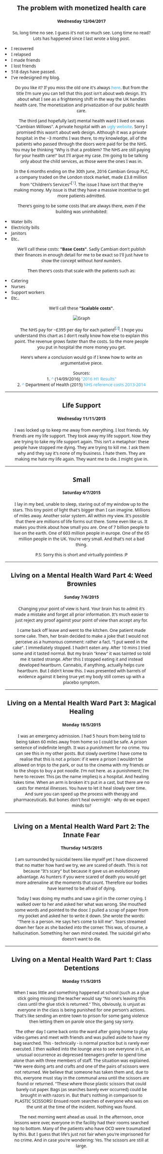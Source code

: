 ## The problem with monetized health care
#### Wednesday 12/04/2017

So, long time no see. I guess it's not so much see. Long time no read? Lots has happened since I last wrote a blog post.

* I recovered
* I relapsed
* I made friends
* I lost friends
* 518 days have passed.
* I've redesigned my blog.

Do you like it? If you miss the old one it's always [here](https://solarpolarman.github.io/old-blog/). But from the title I'm sure you can tell that this post isn't about web design. It's about what I see as a frightening shift in the way the UK handles health care. The monetization and privatization of our public health care.

The third (and hopefully last) mental health ward I lived on was "Cambian Willows". A private hospital with an [ugly website](http://www.cambiangroup.com/ourservices/service/home.aspx?id=86&s=24). Sorry I promised this wasn't about web design. Although it was a private hospital: in the ~3 months I was there, to my knowledge, all of the patients who passed through the doors were paid for be the NHS. You may be thinking "Why is that a problem? The NHS are still paying for your health care!" but I'll argue my case. I'm going to be talking only about the child services, as those were the ones I was in.

In the 6 months ending on the 30th June, 2016 Cambian Group PLC, a company traded on the London stock market, made £3.8 million  from "Children's Services"<sup id="cite_ref-1">\[[1](#Source1)\]</sup>. The issue I have isn't that they're making money. My issue is that they have a massive incentive to get more patients admitted.

There's going to be some costs that are always there, even if the building was uninhabited:

* Water bills
* Electricity bills
* Janitors
* Etc..

We'll call these costs: **"Base Costs"**. Sadly Cambian don't publish their finances in enough detail for me to be exact so I'll just have to show the concept without *hard numbers*.

Then there's costs that scale with the patients such as:

* Catering
* Nurses
* Support workers
* Etc..

We'll call these **"Scalable costs"**.

![Graph](http://i.imgur.com/CoopACn.png)

The NHS pay for ~£395 per day for each patient<sup id="cite_ref-2">\[[2](#Source2)\]</sup>.
I hope you understand this chart as I don't really know how else to explain this point. The revenue grows faster than the costs. So the more people you put in hospital the more money you get.

Here's where a conclusion would go if I knew how to write an argumentative piece.


Sources:<br>
<a name="Source1"></a>1. [^](#cite_ref-1) (14/09/2016) ["2016 H1 Results" ](http://www.cambiangroup.com/portals/0/investorrelations/1ae461c9-5975-4088-9f13-eb6b27bbf46b.pdf)<br>
<a name="Source2"></a>2. [^](#cite_ref-2) Department of Health (2015) [NHS reference costs 2013-2014](https://www.gov.uk/government/publications/nhs-reference-costs-2013-to-2014)

----

## Life Support
#### Wednesday 11/11/2015

  I was locked up to keep me away from everything. I lost friends. My friends are my life support. They took away my life support. Now they are trying to take my life support again. This isn't a metaphor: these people have stopped me dying. They are trying to kill me. I ask them why and they say it's none of my business. I hate them. They are making me hate my life again. They want me to die. I might give in.

----

## Small
#### Saturday 4/7/2015

I lay in my bed, unable to sleep, staring out of my window up to the stars. This tiny point of light that's bigger than I can imagine. Millions of miles away. Another solar system. All within my view. It's possible that there are millions of life forms out there. Some even like us. It makes you think about how small you are. One of 7 billion people to live on the earth. One of 603 million people in europe. One of the 65 million people in the UK. You're very small. And that's not a bad thing.

P.S: Sorry this is short and virtually pointless :P

----

## Living on a Mental Health Ward Part 4: Weed Brownies
#### Sunday 7/6/2015

Changing your point of view is hard. Your brain has to admit it's made a mistake and forget all prior information. It's much easier to just reject any proof against your point of view than accept any for.


I came back off leave and went to the kitchen. One patient made some cake. Then, her brain decided to make a joke that I would not perceive as a humorous comment: rather a fact. "I put weed in the cake". I immediately stopped. I hadn't eaten any. After 10 mins I tried some and it tasted normal. But my brain "knew" it was tainted so told me it tasted strange. After this I stopped eating it and instead developed heartburn. Cannabis, if anything, actually helps cure heartburn. But I didn't know this. I was presented with barrels of evidence against it being true yet my body still comes up with a placebo symptom.

----

## Living on a Mental Health Ward Part 3: Magical Healing
#### Monday 18/5/2015

I was an emergency admission. I had 5 hours from being told to being taken 60 miles away from home so I could be safe. A prison sentence of indefinite length. It was a punishment for no crime. You can see this in my other posts. But slowly overtime I have come to realise that this is not a prison: if it were a prison I wouldn't be allowed on trips to the park, or out to the cinema with my friends or to the shops to buy a pot noodle.  I'm not here. as a punishment; I'm here to recover. This (as the name implies) is a hospital. And healing takes time. When an arm is broken it's put in a cast, but there are no casts for mental illnesses. You have to let it heal slowly over time. And sure you can speed up the process with therapy and pharmaceuticals. But bones don't heal overnight - why do we expect minds to?

----

## Living on a Mental Health Ward Part 2: The Innate Fear
#### Thursday 14/5/2015

I am surrounded by suicidal teens like myself yet I have discovered that no matter how hard we try, we are scared of death. This is not because "It's scary" but because it gave us an evolutionary advantage. As hunters if you were scared of death you would get more adrenaline at the moments that count. Therefore our bodies have learned to be afraid of dying.


Today I was doing my maths and saw a girl in the corner crying. I walked over to her and asked her what was wrong. She mouthed some words and pointed to the door. I pulled a scrap of paper from my pocket and asked her to write it down. She wrote the words: "There is a person. He says he's come to kill me". Tears streamed down her face as she backed into the corner. This was, of course, a hallucination. Something her own mind created. The suicidal girl who doesn't want to die.

----

## Living on a Mental Health Ward Part 1: Class Detentions
#### Monday 11/5/2015

When I was little and something happened at school (such as a glue stick going missing) the teacher would say "No one's leaving this class until the glue stick is returned." This, obviously, is unjust as everyone in the class is being punished for one person's actions. That's like sending an entire town to prison for some gang violence then letting them on parole once the gang say sorry.


The other day I came back onto the ward after going home to play video games and meet with friends and was pulled aside to have my bag searched. This - technically - is normal practice but is rarely ever executed. I then walked into the lounge area to see everyone in it, an unusual occurrence as depressed teenagers prefer to spend time alone than with three members of staff. The situation was explained. "We were doing arts and crafts and one of the pairs of scissors were not returned. We believe that someone has taken them and, due to this, everyone must stay in the communal area until the scissors are found or returned. "These where those plastic scissors that could barely cut paper. Bags (as searches barely ever occurred) could be brought in with razors in. But that's nothing in comparison to PLASTIC SCISSORS! Ensued room searches of everyone who was on the unit at the time of the incident. Nothing was found.


The next morning went ahead as usual. In the afternoon, once lessons were over, everyone in the facility had their rooms searched top to bottom. Many of the patients who have OCD were traumatized by this. But I guess that life's just not fair when you're imprisoned for no crime. And in case you're wondering: Yes. The scissors are still at large.


<style>

@font-face {
    font-family: 'bariolregular';
    src: url('bariol_regular-webfont.ttf') format('truetype');
    font-weight: normal;
    font-style: normal;
}

html{
  background-color: #fff;
  font-size: 1.5em;
}

body{
  text-align:center;
  width: 75%;
  margin: 2.5em auto;
  font-family: 'bariolregular', sans;
}

p{
  padding: 0 1rem;
}

ul  {
 padding: 0 1rem;
 margin: 0px;
 -webkit-padding-start:0px;
}
ul li  {
 list-style-position:inside;
 text-align:left;
}

a:link{
  text-decoration: none;
  color:#3cadf1;
}

a:visited{
  color:#559fcc;
}

sup{
  font-size: small;
}
</style>
